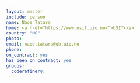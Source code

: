 ```yaml
---
layout: master
include: person
name: Naoe Tatara
home: <a href="https://www.usit.uio.no/">USIT</a>
country: "NO"
photo:
email: naoe.tatara@ub.uio.no
phone:
on_contract: yes
has_been_on_contract: yes
groups:
  coderefinery:
---
```

